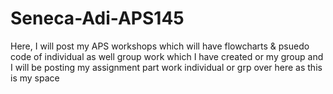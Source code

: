 # Seneca-Adi-APS145
Here, I will post my APS workshops which will have flowcharts &amp; psuedo code of individual as well group work which I have created or my group
and I will be posting my assignment part work individual or grp over here as this is my space 
